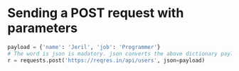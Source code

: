 # Sending a POST request with parameters

```python
payload = {'name': 'Jeril', 'job': 'Programmer'}
# The word is json is madatory. json converts the above dictionary payload into json object
r = requests.post('https://reqres.in/api/users', json=payload)
```